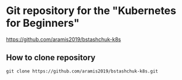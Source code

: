 # Git repository for the "Kubernetes for Beginners"
https://github.com/aramis2019/bstashchuk-k8s

## How to clone repository
```git clone https://github.com/aramis2019/bstashchuk-k8s.git```